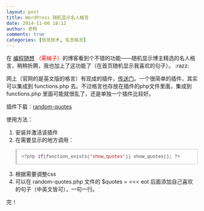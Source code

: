 ```yaml
---
layout: post
title: WordPress 随机显示名人格言
date: 2014-11-06 18:12
author: 老杨
comments: true
categories: [信息技术, 名言格言]
---
```

在 <a href="http://program-think.blogspot.com/" target="_blank">编程随想</a> <span style = "color:red;">（需梯子）</span>的博客看到个不错的功能——随机显示博主精选的名人格言，稍稍折腾，我也加上了这功能了（在首页随机显示我喜欢的句子）。 :razz: 

<!--more-->


网上（官网的是英文版的格言）有现成的插件，<a href="http://xinple.org/?p=37" rel="nofollow" target="_blank">传送门</a>。一个很简单的插件，其实可以集成到 functions.php 去。不过格言也存放在插件的php文件里面，集成到 functions.php 里面可能就很乱了，还是单独一个插件比较好。

插件下载：<a href="/wp-content/uploads/2014/11/random-quotes.zip" target="_blank">random-quotes</a>

使用方法：
<ol>
	<li>安装并激活该插件</li>
	<li>在需要显示的地方调用： 
<pre style="margin:15px 0;font:100 12px/18px monaco, andale mono, courier new;padding:10px 12px;border:#ccc 1px solid;border-left-width:4px;background-color:#fefefe;box-shadow:0 0 4px #eee;word-break:break-all;word-wrap:break-word;color:#444"><span style="color:#555">&lt;?php</span> <span style="color:#708">if</span>(<span style="color:#@cm-word">function_exists</span>(<span style="color:#a11">'show_quotes'</span>)) <span style="color:#@cm-word">show_quotes</span>(); <span style="color:#555">?&gt;</span></pre></li>
	<li>根据需要调整css</li>
	<li>可以在 random-quotes.php 文件的 $quotes = <<< eot 后面添加自己喜欢的句子（中英文皆可），一句一行。</li>
</ol>

完！
